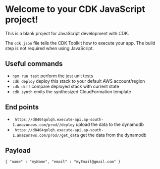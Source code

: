 # Welcome to your CDK JavaScript project!

This is a blank project for JavaScript development with CDK.

The `cdk.json` file tells the CDK Toolkit how to execute your app. The build step is not required when using JavaScript.

## Useful commands

 * `npm run test`         perform the jest unit tests
 * `cdk deploy`           deploy this stack to your default AWS account/region
 * `cdk diff`             compare deployed stack with current state
 * `cdk synth`            emits the synthesized CloudFormation template

## End points

 * ` https://d8404qolqh.execute-api.ap-south-1.amazonaws.com/prod//deploy`   upload the data to the dynamodb
 * ` https://d8404qolqh.execute-api.ap-south-1.amazonaws.com/prod//get_data` get the data from the dynamodb

## Payload
`{
    "name" : "myName",
    "email" : "myEmail@gmail.com"
}`